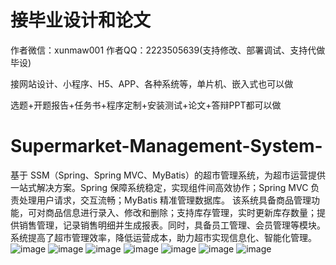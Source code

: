 # 接毕业设计和论文
作者微信：xunmaw001  作者QQ：2223505639(支持修改、部署调试、支持代做毕设)

接网站设计、小程序、H5、APP、各种系统等，单片机、嵌入式也可以做

选题+开题报告+任务书+程序定制+安装测试+论文+答辩PPT都可以做
# Supermarket-Management-System-
基于 SSM（Spring、Spring MVC、MyBatis）的超市管理系统，为超市运营提供一站式解决方案。Spring 保障系统稳定，实现组件间高效协作；Spring MVC 负责处理用户请求，交互流畅；MyBatis 精准管理数据库。  该系统具备商品管理功能，可对商品信息进行录入、修改和删除；支持库存管理，实时更新库存数量；提供销售管理，记录销售明细并生成报表。同时，具备员工管理、会员管理等模块。系统提高了超市管理效率，降低运营成本，助力超市实现信息化、智能化管理。 
![image](https://github.com/user-attachments/assets/5069083e-74a9-4967-a492-d3abfadad3c5)
![image](https://github.com/user-attachments/assets/410aa1d7-cfa5-42b2-adcb-595414d1d98d)
![image](https://github.com/user-attachments/assets/05e06b3c-5439-4d51-bc1e-344e17f1d30d)
![image](https://github.com/user-attachments/assets/3a40c4ce-e93b-4fec-a784-f2029165fc61)
![image](https://github.com/user-attachments/assets/8f3e02a7-49ed-4d10-bc02-da21a95e7c40)
![image](https://github.com/user-attachments/assets/aa20badd-c78b-4c90-aee0-e744ff09cef6)
![image](https://github.com/user-attachments/assets/f7b9ece7-b305-4bfe-8051-ec728ff2f445)
